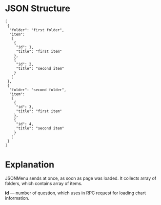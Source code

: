 # JSON Structure #
```
[
 {
  "folder": "first folder",
  "item":
   [
    {
     "id": 1,
     "title": "first item"
    },
    {
     "id": 2,
     "title": "second item"
    }
   ]
 },
 {
  "folder": "second folder",
  "item":
   [
    {
     "id": 3,
     "title": "first item"
    },
    {
     "id": 4,
     "title": "second item"
    }
   ]
 }
]
```

# Explanation #

JSONMenu sends at once, as soon as page was loaded. It collects array of folders, which contains array of items.

**id** — number of question, which uses in RPC request for loading chart information.